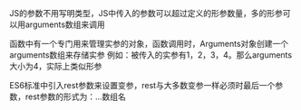 JS的参数不用写明类型，JS中传入的参数可以超过定义的形参数量，多的形参可以用arguments数组来调用

函数中有一个专门用来管理实参的对象，函数调用时，Arguments对象创建一个arguments数组来存储实参
例如：被传入的实参有1，2，3，4。那么arguments大小为4，实际上类似形参

ES6标准中引入rest参数来设置变参，rest与大多数变参一样必须时最后一个参数，rest参数的形式为：...数组名